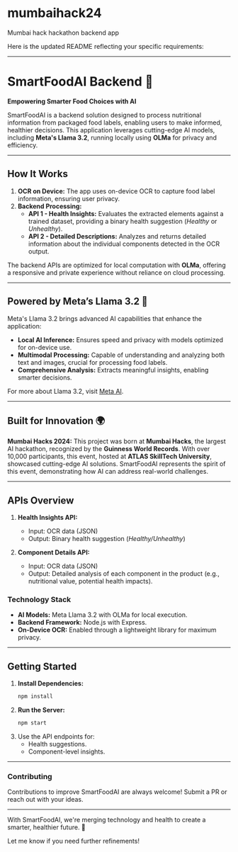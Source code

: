 # mumbaihack24
Mumbai hack hackathon backend app

Here is the updated README reflecting your specific requirements:

---

# SmartFoodAI Backend 🌿  
**Empowering Smarter Food Choices with AI**  

SmartFoodAI is a backend solution designed to process nutritional information from packaged food labels, enabling users to make informed, healthier decisions. This application leverages cutting-edge AI models, including **Meta's Llama 3.2**, running locally using **OLMa** for privacy and efficiency.  

---

## How It Works  
1. **OCR on Device:** The app uses on-device OCR to capture food label information, ensuring user privacy.  
2. **Backend Processing:**  
   - **API 1 - Health Insights:** Evaluates the extracted elements against a trained dataset, providing a binary health suggestion (*Healthy* or *Unhealthy*).  
   - **API 2 - Detailed Descriptions:** Analyzes and returns detailed information about the individual components detected in the OCR output.  

The backend APIs are optimized for local computation with **OLMa**, offering a responsive and private experience without reliance on cloud processing.  

---

## Powered by Meta’s Llama 3.2 🤖  
Meta's Llama 3.2 brings advanced AI capabilities that enhance the application:  
- **Local AI Inference:** Ensures speed and privacy with models optimized for on-device use.  
- **Multimodal Processing:** Capable of understanding and analyzing both text and images, crucial for processing food labels.  
- **Comprehensive Analysis:** Extracts meaningful insights, enabling smarter decisions.  

For more about Llama 3.2, visit [Meta AI](https://ai.meta.com).  

---

## Built for Innovation 🌍  
**Mumbai Hacks 2024:** This project was born at **Mumbai Hacks**, the largest AI hackathon, recognized by the **Guinness World Records**. With over 10,000 participants, this event, hosted at **ATLAS SkillTech University**, showcased cutting-edge AI solutions. SmartFoodAI represents the spirit of this event, demonstrating how AI can address real-world challenges.  

---

## APIs Overview  
1. **Health Insights API:**  
   - Input: OCR data (JSON)  
   - Output: Binary health suggestion (*Healthy/Unhealthy*)  

2. **Component Details API:**  
   - Input: OCR data (JSON)  
   - Output: Detailed analysis of each component in the product (e.g., nutritional value, potential health impacts).  

### Technology Stack  
- **AI Models:** Meta Llama 3.2 with OLMa for local execution.  
- **Backend Framework:** Node.js with Express.  
- **On-Device OCR:** Enabled through a lightweight library for maximum privacy.  

---

## Getting Started  
1. **Install Dependencies:**  
   ```bash  
   npm install  
   ```  
2. **Run the Server:**  
   ```bash  
   npm start  
   ```  
3. Use the API endpoints for:  
   - Health suggestions.  
   - Component-level insights.  

---

### Contributing  
Contributions to improve SmartFoodAI are always welcome! Submit a PR or reach out with your ideas.  

---  
With SmartFoodAI, we're merging technology and health to create a smarter, healthier future. 🌟  

Let me know if you need further refinements!
